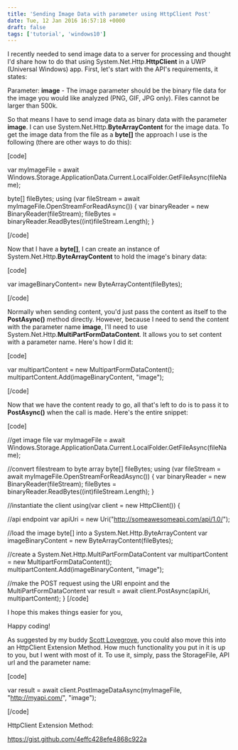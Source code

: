 ```yaml
---
title: 'Sending Image Data with parameter using HttpClient Post'
date: Tue, 12 Jan 2016 16:57:18 +0000
draft: false
tags: ['tutorial', 'windows10']
---
```


I recently needed to send image data to a server for processing and thought I'd share how to do that using System.Net.Http.**HttpClient** in a UWP (Universal Windows) app. First, let's start with the API's requirements, it states:

Parameter: **image** - The image parameter should be the binary file data for the image you would like analyzed (PNG, GIF, JPG only). Files cannot be larger than 500k.

So that means I have to send image data as binary data with the parameter **image**. I can use System.Net.Http.**ByteArrayContent** for the image data. To get the image data from the file as a **byte\[\]** the approach I use is the following (there are other ways to do this):

\[code\]

var myImageFile = await Windows.Storage.ApplicationData.Current.LocalFolder.GetFileAsync(fileName);

byte\[\] fileBytes; using (var fileStream = await myImageFile.OpenStreamForReadAsync()) { var binaryReader = new BinaryReader(fileStream); fileBytes = binaryReader.ReadBytes((int)fileStream.Length); }

\[/code\]

Now that I have a **byte\[\]**, I can create an instance of System.Net.Http.**ByteArrayContent** to hold the image's binary data:

\[code\]

var imageBinaryContent= new ByteArrayContent(fileBytes);

\[/code\]

Normally when sending content, you'd just pass the content as itself to the **PostAsync()** method directly. However, because I need to send the content with the parameter name **image**, I'll need to use System.Net.Http.**MultiPartFormDataContent**. It allows you to set content with a parameter name. Here's how I did it:

\[code\]

var multipartContent = new MultipartFormDataContent(); multipartContent.Add(imageBinaryContent, &quot;image&quot;);

\[/code\]

Now that we have the content ready to go, all that's left to do is to pass it to **PostAsync()** when the call is made. Here's the entire snippet:

\[code\]

//get image file var myImageFile = await Windows.Storage.ApplicationData.Current.LocalFolder.GetFileAsync(fileName);

//convert filestream to byte array byte\[\] fileBytes; using (var fileStream = await myImageFile.OpenStreamForReadAsync()) { var binaryReader = new BinaryReader(fileStream); fileBytes = binaryReader.ReadBytes((int)fileStream.Length); }

//instantiate the client using(var client = new HttpClient()) {

//api endpoint var apiUri = new Uri(&quot;http://someawesomeapi.com/api/1.0/&quot;);

//load the image byte\[\] into a System.Net.Http.ByteArrayContent var imageBinaryContent = new ByteArrayContent(fileBytes);

//create a System.Net.Http.MultiPartFormDataContent var multipartContent = new MultipartFormDataContent(); multipartContent.Add(imageBinaryContent, &quot;image&quot;);

//make the POST request using the URI enpoint and the MultiPartFormDataContent var result = await client.PostAsync(apiUri, multipartContent); } \[/code\]

I hope this makes things easier for you,

Happy coding!

As suggested by my buddy [Scott Lovegrove](https://twitter.com/scottisafool), you could also move this into an HttpClient Extension Method. How much functionality you put in it is up to you, but I went with most of it. To use it, simply, pass the StorageFile, API url and the parameter name:

\[code\]

var result = await client.PostImageDataAsync(myImageFile, &quot;http://myapi.com/&quot;, &quot;image&quot;);

\[/code\]

HttpClient Extension Method:

https://gist.github.com/4effc428efe4868c922a